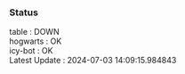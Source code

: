 ### Status


table : DOWN  
hogwarts : OK  
icy-bot : OK  
Latest Update : 2024-07-03 14:09:15.984843
